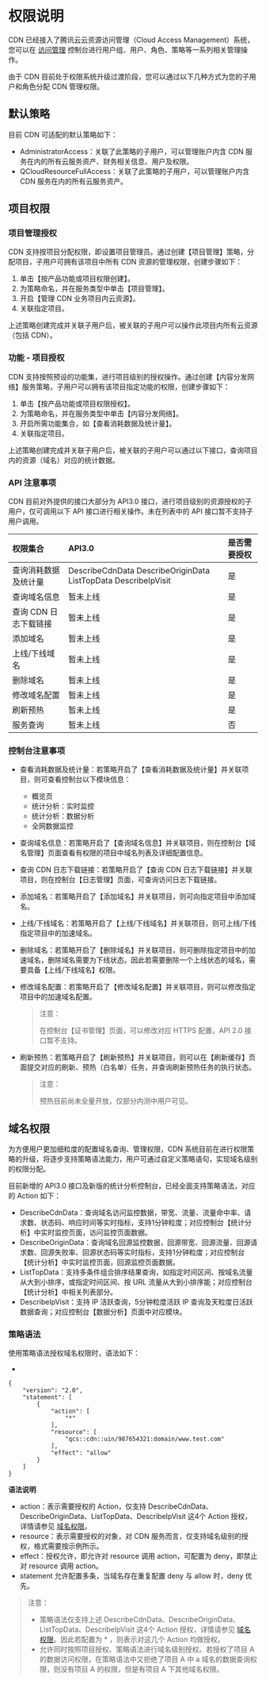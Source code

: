 # 权限说明

CDN 已经接入了腾讯云云资源访问管理（Cloud Access Management）系统，您可以在 [访问管理](https://console.cloud.tencent.com/cam/overview) 控制台进行用户组、用户、角色、策略等一系列相关管理操作。

由于 CDN 目前处于权限系统升级过渡阶段，您可以通过以下几种方式为您的子用户和角色分配 CDN 管理权限。

## 默认策略

目前 CDN 可适配的默认策略如下：

- AdministratorAccess：关联了此策略的子用户，可以管理账户内含 CDN 服务在内的所有云服务资产、财务相关信息、用户及权限。
- QCloudResourceFullAccess：关联了此策略的子用户，可以管理账户内含 CDN 服务在内的所有云服务资产。

## 项目权限

### 项目管理授权

CDN 支持按项目分配权限，即设置项目管理员。通过创建【项目管理】策略，分配项目，子用户可拥有该项目中所有 CDN 资源的管理权限，创建步骤如下：

1. 单击【按产品功能或项目权限创建】。
2. 为策略命名，并在服务类型中单击【项目管理】。
3. 开启【管理 CDN 业务项目内云资源】。
4. 关联指定项目。

上述策略创建完成并关联子用户后，被关联的子用户可以操作此项目内所有云资源（包括 CDN）。

### 功能 - 项目授权

CDN 支持按照预设的功能集，进行项目级别的授权操作。通过创建【内容分发网络】服务策略，子用户可以拥有该项目指定功能的权限，创建步骤如下：

1. 单击【按产品功能或项目权限授权】。
2. 为策略命名，并在服务类型中单击【内容分发网络】。
3. 开启所需功能集合，如【查看消耗数据及统计量】。
4. 关联指定项目。

上述策略创建完成并关联子用户后，被关联的子用户可以通过以下接口，查询项目内的资源（域名）对应的统计数据。

### API 注意事项

CDN 目前对外提供的接口大部分为 API3.0 接口，进行项目级别的资源授权的子用户，仅可调用以下 API 接口进行相关操作。未在列表中的 API 接口暂不支持子用户调用。

| 权限集合              | API3.0                                                       | 是否需要授权 |
| :-------------------- | :----------------------------------------------------------- | :----------- |
| 查询消耗数据及统计量  | DescribeCdnData DescribeOriginData ListTopData DescribeIpVisit | 是           |
| 查询域名信息          | 暂未上线                                                     | 是           |
| 查询 CDN 日志下载链接 | 暂未上线                                                     | 是           |
| 添加域名              | 暂未上线                                                     | 是           |
| 上线/下线域名         | 暂未上线                                                     | 是           |
| 删除域名              | 暂未上线                                                     | 是           |
| 修改域名配置          | 暂未上线                                                     | 是           |
| 刷新预热              | 暂未上线                                                     | 是           |
| 服务查询              | 暂未上线                                                     | 否           |

### 控制台注意事项

- 查看消耗数据及统计量：若策略开启了【查看消耗数据及统计量】并关联项目，则可查看控制台以下模块信息：

  - 概览页
  - 统计分析：实时监控
  - 统计分析：数据分析
  - 全网数据监控

- 查询域名信息：若策略开启了【查询域名信息】并关联项目，则在控制台【域名管理】页面查看有权限的项目中域名列表及详细配置信息。

- 查询 CDN 日志下载链接：若策略开启了【查询 CDN 日志下载链接】并关联项目，则在控制台【日志管理】页面，可查询访问日志下载链接。

- 添加域名：若策略开启了【添加域名】并关联项目，则可向指定项目中添加域名。

- 上线/下线域名：若策略开启了【上线/下线域名】并关联项目，则可上线/下线指定项目中的加速域名。

- 删除域名：若策略开启了【删除域名】并关联项目，则可删除指定项目中的加速域名，删除域名需要为下线状态。因此若需要删除一个上线状态的域名，需要具备【上线/下线域名】权限。

- 修改域名配置：若策略开启了【修改域名配置】并关联项目，则可以修改指定项目中的加速域名配置。

  > 注意：
  >
  > 在控制台【证书管理】页面，可以修改对应 HTTPS 配置，API 2.0 接口暂不支持。

- 刷新预热：若策略开启了【刷新预热】并关联项目，则可以在【刷新缓存】页面提交对应的刷新、预热（白名单）任务，并查询刷新预热任务的执行状态。

  > 注意：
  >
  > 预热目前尚未全量开放，仅部分内测中用户可见。



## 域名权限

为方便用户更加细粒度的配置域名查询、管理权限，CDN 系统目前在进行权限策略的升级，将逐步支持策略语法能力，用户可通过自定义策略语句，实现域名级别的权限分配。

目前新增的 API3.0 接口及新版的统计分析控制台，已经全面支持策略语法，对应的 Action 如下：

- DescribeCdnData：查询域名访问监控数据，带宽、流量、流量命中率、请求数、状态码、响应时间等实时指标，支持1分钟粒度；对应控制台【统计分析】中实时监控页面，访问监控页面数据。
- DescribeOriginData：查询域名回源监控数据，回源带宽、回源流量、回源请求数、回源失败率、回源状态码等实时指标，支持1分钟粒度；对应控制台【统计分析】中实时监控页面，回源监控页面数据。
- ListTopData：支持多条件组合排序结果查询，如指定时间区间、按域名流量从大到小排序，或指定时间区间、按 URL 流量从大到小排序能；对应控制台【统计分析】中相关列表部分。
- DescribeIpVisit：支持 IP 活跃查询，5分钟粒度活跃 IP 查询及天粒度日活跃数据查询；对应控制台【数据分析】页面中对应模块。

### 策略语法

使用策略语法授权域名权限时，语法如下：

- 

```
{
    "version": "2.0",
    "statement": [
        {
            "action": [
                "*"
            ],
            "resource": [
                "qcs::cdn::uin/987654321:domain/www.test.com"
            ],
            "effect": "allow"
        }
    ]
}
```

**语法说明**

- action：表示需要授权的 Action，仅支持 DescribeCdnData、DescribeOriginData、ListTopData、DescribeIpVisit 这4个 Action 授权，详情请参见 [域名权限](https://intl.cloud.tencent.com/document/product/228/12722#ymqx)。
- resource：表示需要授权的对象，对 CDN 服务而言，仅支持域名级别的授权，格式需要按示例所示。
- effect：授权允许，即允许对 resource 调用 action，可配置为 deny，即禁止对 resource 调用 action。
- statement 允许配置多条，当域名存在重复配置 deny 与 allow 时，deny 优先。

> 注意：
>
> 
>
> - 策略语法仅支持上述 DescribeCdnData、DescribeOriginData、ListTopData、DescribeIpVisit 这4个 Action 授权，详情请参见 [域名权限](https://intl.cloud.tencent.com/document/product/228/12722#ymqx)。因此若配置为 * ，则表示对这几个 Action 均做授权。
> - 允许同时按照项目授权、策略语法进行域名级别授权。若授权了项目 A 的数据访问权限，在策略语法中又拒绝了项目 A 中 a 域名的数据查询权限，则没有项目 A 的权限，但是有项目 A 下其他域名权限。
